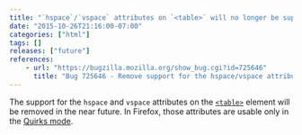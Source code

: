 ```yaml
---
title: "`hspace`/`vspace` attributes on `<table>` will no longer be supported"
date: "2015-10-26T21:16:00-07:00"
categories: ["html"]
tags: []
releases: ["future"]
references:
    - url: "https://bugzilla.mozilla.org/show_bug.cgi?id=725646"
      title: "Bug 725646 - Remove support for the hspace/vspace attributes on table"
---
```

The support for the `hspace` and `vspace` attributes on the [`<table>`](https://developer.mozilla.org/docs/Web/HTML/Element/table) element will be removed in the near future. In Firefox, those attributes are usable only in the [Quirks mode](https://developer.mozilla.org/docs/Mozilla_Quirks_Mode_Behavior).
